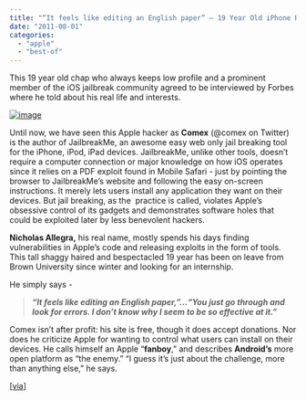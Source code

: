 ```yaml
---
title: "“It feels like editing an English paper” – 19 Year Old iPhone Hacker"
date: "2011-08-01"
categories: 
  - "apple"
  - "best-of"
---
```


This 19 year old chap who always keeps low profile and a prominent member of the iOS jailbreak community agreed to be interviewed by Forbes where he told about his real life and interests.

[![image](http://lh3.ggpht.com/-mFD_H5R52IQ/Tjb3YgUaXcI/AAAAAAAAFiY/oFaXmjaxhj4/image_thumb%25255B3%25255D.png?imgmax=800 "image")](http://lh4.ggpht.com/-EHCZlhsoRPk/Tjb3V08iamI/AAAAAAAAFiU/w5YnG6NBKa0/s1600-h/image%25255B5%25255D.png)

Until now, we have seen this Apple hacker as **Comex** (@comex on Twitter) is the author of JailbreakMe, an awesome easy web only jail breaking tool for the iPhone, iPod, iPad devices. JailbreakMe, unlike other tools, doesn’t require a computer connection or major knowledge on how iOS operates since it relies on a PDF exploit found in Mobile Safari - just by pointing the browser to JailbreakMe’s website and following the easy on-screen instructions. It merely lets users install any application they want on their devices. But jail breaking, as the  practice is called, violates Apple’s obsessive control of its gadgets and demonstrates software holes that could be exploited later by less benevolent hackers.

**Nicholas Allegra,** his real name, mostly spends his days finding vulnerabilities in Apple’s code and releasing exploits in the form of tools. This tall shaggy haired and bespectacled 19 year has been on leave from Brown University since winter and looking for an internship.

He simply says -

> _**“It feels like editing an English paper,”…“You just go through and look for errors. I don’t know why I seem to be so effective at it.”**_

Comex isn’t after profit: his site is free, though it does accept donations. Nor does he criticize Apple for wanting to control what users can install on their devices. He calls himself an Apple “**fanboy**,” and describes **Android’s** more open platform as “the enemy.” “I guess it’s just about the challenge, more than anything else,” he says.

\[[via](http://blogs.forbes.com/andygreenberg/2011/08/01/meet-comex-the-iphone-uber-hacker-who-keeps-outsmarting-apple/2/)\]
